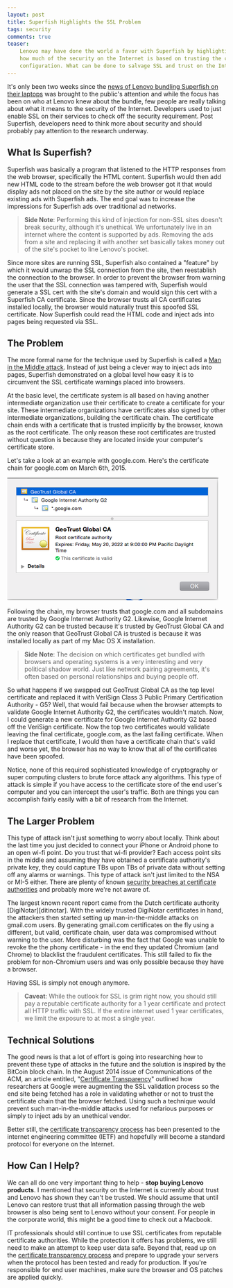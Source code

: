 ```yaml
---
layout: post
title: Superfish Highlights the SSL Problem
tags: security
comments: true
teaser:
    Lenovo may have done the world a favor with Superfish by highlighting
    how much of the security on the Internet is based on trusting the client
    configuration. What can be done to salvage SSL and trust on the Internet?
---
```

It's only been two weeks since the [news of Lenovo bundling Superfish on their laptops][superfish-headline] 
was brought to the public's attention and while the focus has been on who at Lenovo knew about the bundle,
few people are really talking about what it means to the security of the Internet. Developers used to just
enable SSL on their services to check off the security requirement. Post Superfish, developers need to think
more about security and should probably pay attention to the research underway.


## What Is Superfish?

Superfish was basically a program that listened to the HTTP responses from the web browser, specifically
the HTML content. Superfish would then add new HTML code to the stream before the web browser got it that
would display ads not placed on the site by the site author or would replace existing ads with Superfish
ads. The end goal was to increase the impressions for Superfish ads over traditional ad networks. 

> __Side Note__:
> Performing this kind of injection for non-SSL sites doesn't break security, although it's unethical. We
> unfortunately live in an internet where the content is supported by ads. Removing the ads from a site and
> replacing it with another set basically takes money out of the site's pocket to line Lenovo's pocket.

Since more sites are running SSL, Superfish also contained a "feature" by which it would unwrap the SSL
connection from the site, then reestablish the connection to the browser. In order to prevent the browser
from warning the user that the SSL connection was tampered with, Superfish would generate a SSL cert with
the site's domain and would sign this cert with a Superfish CA certificate. Since the browser trusts all
CA certificates installed locally, the browser would naturally trust this spoofed SSL certificate. Now 
Superfish could read the HTML code and inject ads into pages being requested via SSL.


## The Problem

The more formal name for the technique used by Superfish is called a [Man in the Middle attack][man-in-the-middle].
Instead of just being a clever way to inject ads into pages, Superfish demonstrated on a global level how easy
it is to circumvent the SSL certificate warnings placed into browsers.

At the basic level, the certificate system is all based on having another intermediate organization use their 
certificate to create a certificate for your site. These intermediate organizations have certificates also signed
by other intermediate organizations, building the certificate chain. The certificate chain ends with a certificate
that is trusted implicitly by the browser, known as the root certificate. The only reason these root certificates
are trusted without question is because they are located inside your computer's certificate store.

Let's take a look at an example with google.com. Here's the certificate chain for google.com on March 6th, 2015.

![google.com Certificate Chain](/assets/superfish/google_cert.png)

Following the chain, my browser trusts that google.com and all subdomains are trusted by Google Internet
Authority G2. Likewise, Google Internet Authority G2 can be trusted because it's trusted by GeoTrust Global CA
and the only reason that GeoTrust Global CA is trusted is because it was installed locally as part of my Mac OS X
installation. 

> __Side Note__: The decision on which certificates get bundled with browsers and operating systems is a
> very interesting and very political shadow world. Just like network pairing agreements, it's often based
> on personal relationships and buying people off.

So what happens if we swapped out GeoTrust Global CA as the top level certificate and replaced it with 
VeriSign Class 3 Public Primary Certification Authority - G5? Well, that would fail because when the browser attempts
to validate Google Internet Authority G2, the certificates wouldn't match. Now, I could generate a new certificate
for Google Internet Authority G2 based off the VeriSign certificate. Now the top two certificates would validate
leaving the final certificate, google.com, as the last failing certificate. When I replace that certificate, I
would then have a certificate chain that's valid and worse yet, the browser has no way to know that all of the
certificates have been spoofed.

Notice, none of this required sophisticated knowledge of cryptography or super computing clusters to brute force
attack any algorithms. This type of attack is simple if you have access to the certificate store of the end user's
computer and you can intercept the user's traffic. Both are things you can accomplish fairly easily with a bit
of research from the Internet.


## The Larger Problem

This type of attack isn't just something to worry about locally. Think about the last time you just decided to
connect your iPhone or Android phone to an open wi-fi point. Do you trust that wi-fi provider? Each access point
sits in the middle and assuming they have obtained a certificate authority's private key, they could capture TBs upon
TBs of private data without setting off any alarms or warnings. This type of attack isn't just limited to the NSA 
or MI-5 either. There are plenty of known [security breaches at certificate authorities][ca-breach-search] and
probably more we're not aware of. 

The largest known recent report came from the Dutch certificate authority [DigiNotar][ditinotar]. With the widely
trusted DigiNotar certificates in hand, the attackers then started setting up man-in-the-middle attacks on gmail.com
users. By generating gmail.com certificates on the fly using a different, but valid, certificate chain, user data
was compromised without warning to the user. More disturbing was the fact that Google was unable to revoke the
the phony certificate - in the end they updated Chromium (and Chrome) to blacklist the fraudulent certificates. This 
still failed to fix the problem for non-Chromium users and was only possible because they have a browser.

Having SSL is simply not enough anymore.

> __Caveat__: While the outlook for SSL is grim right now, you should still pay a reputable certificate authority
> for a 1 year certificate and protect all HTTP traffic with SSL. If the entire internet used 1 year certificates,
> we limit the exposure to at most a single year.


## Technical Solutions

The good news is that a lot of effort is going into researching how to prevent these type of attacks in the future
and the solution is inspired by the BitCoin block chain. In the August 2014 issue of Communications of the ACM,
an article entitled, "[Certificate Transparency][acm-article]" outlined how researchers at Google were augmenting the
SSL validation process so the end site being fetched has a role in validating whether or not to trust the certificate
chain that the browser fetched. Using such a technique would prevent such man-in-the-middle attacks used for nefarious
purposes or simply to inject ads by an unethical vendor.

Better still, the [certificate transparency process][cert-transparency] has been presented to the internet engineering
committee (IETF) and hopefully will become a standard protocol for everyone on the Internet.


## How Can I Help?

We can all do one very important thing to help - __stop buying Lenovo products__. I mentioned that
security on the Internet is currently about trust and Lenovo has shown they can't be trusted. We should assume
that until Lenovo can restore trust that all information passing through the web browser is also being sent to
Lenovo without your consent. For people in the corporate world, this might be a good time to check out a
Macbook.

IT professionals should still continue to use SSL certificates from reputable certificate authorities. While the 
protection it offers has problems, we still need to make an attempt to keep user data safe. Beyond that, read up
on the [certificate transparency process][cert-transparency] and prepare to upgrade your servers when the protocol
has been tested and ready for production. If you're responsible for end user machines, make sure the browser and OS
patches are applied quickly.


[superfish-headline]: http://arstechnica.com/security/2015/02/lenovo-pcs-ship-with-man-in-the-middle-adware-that-breaks-https-connections/
[man-in-the-middle]: https://www.owasp.org/index.php/Man-in-the-middle_attack
[ca-breach-search]: https://www.google.com/?gws_rd=ssl#q=certificate+authority+breach
[diginotar]: http://en.wikipedia.org/wiki/DigiNotar
[acm-article]: http://dl.acm.org/citation.cfm?id=2668154
[cert-transparency]: http://www.certificate-transparency.org/

